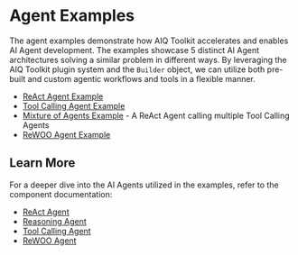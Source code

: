 <!--
SPDX-FileCopyrightText: Copyright (c) 2025, NVIDIA CORPORATION & AFFILIATES. All rights reserved.
SPDX-License-Identifier: Apache-2.0

Licensed under the Apache License, Version 2.0 (the "License");
you may not use this file except in compliance with the License.
You may obtain a copy of the License at

http://www.apache.org/licenses/LICENSE-2.0

Unless required by applicable law or agreed to in writing, software
distributed under the License is distributed on an "AS IS" BASIS,
WITHOUT WARRANTIES OR CONDITIONS OF ANY KIND, either express or implied.
See the License for the specific language governing permissions and
limitations under the License.
-->

# Agent Examples

The agent examples demonstrate how AIQ Toolkit accelerates and enables AI Agent development.
The examples showcase 5 distinct AI Agent architectures solving a similar problem in different ways. By leveraging the AIQ Toolkit plugin system and the `Builder` object, we can utilize both pre-built and custom agentic workflows and tools in a flexible manner.


* [ReAct Agent Example](./react/README.md)
* [Tool Calling Agent Example](./tool_calling/README.md)
* [Mixture of Agents Example](./mixture_of_agents/README.md) - A ReAct Agent calling multiple Tool Calling Agents
* [ReWOO Agent Example](./rewoo/README.md)
## Learn More

For a deeper dive into the AI Agents utilized in the examples, refer to the component documentation:
- [ReAct Agent](../../docs/source/workflows/about/react-agent.md)
- [Reasoning Agent](../../docs/source/workflows/about/reasoning-agent.md)
- [Tool Calling Agent](../../docs/source/workflows/about/tool-calling-agent.md)
- [ReWOO Agent](../../docs/source/workflows/about/rewoo-agent.md)
